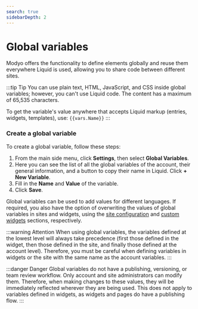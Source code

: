 ```yaml
---
search: true
sidebarDepth: 2
---
```


# Global variables

Modyo offers the functionality to define elements globally and reuse them everywhere Liquid is used, allowing you to share code between different sites.

:::tip Tip
You can use plain text, HTML, JavaScript, and CSS inside global variables; however, you can't use Liquid code. The content has a maximum of 65,535 characters.

To get the variable's value anywhere that accepts Liquid markup (entries, widgets, templates), use: <span v-pre>`{{vars.Name}}`</span>
:::

### Create a global variable

To create a global variable, follow these steps:

1. From the main side menu, click **Settings**, then select **Global Variables**.
2. Here you can see the list of all the global variables of the account, their general information, and a button to copy their name in Liquid. Click **+ New Variable**.
3. Fill in the **Name** and **Value** of the variable.
4. Click **Save**.

Global variables can be used to add values for different languages. If required, you also have the option of overwriting the values of global variables in sites and widgets, using the [site configuration](/en/platform/channels/sites.html#site-variables) and [custom widgets](/en/platform/channels/widgets.html#widget-variables) sections, respectively.

:::warning Attention
When using global variables, the variables defined at the lowest level will always take precedence (first those defined in the widget, then those defined in the site, and finally those defined at the account level). Therefore, you must be careful when defining variables in widgets or the site with the same name as the account variables.
:::

:::danger Danger
Global variables do not have a publishing, versioning, or team review workflow. Only account and site administrators can modify them. Therefore, when making changes to these values, they will be immediately reflected wherever they are being used.
This does not apply to variables defined in widgets, as widgets and pages do have a publishing flow.
:::